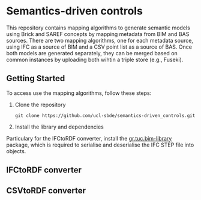 # Semantics-driven controls

This repository contains mapping algorithms to generate semantic models using Brick and SAREF concepts by mapping metadata from BIM and BAS sources. There are two mapping algorithms, one for each metadata source, using IFC as a source of BIM and a CSV point list as a source of BAS. Once both models are generated separately, they can be merged based on common instances by uploading both wihtin a triple store (e.g., Fuseki).    

## Getting Started 

To access use the mapping algorithms, follow these steps:

1. Clone the repository
   ``` 
   git clone https://github.com/ucl-sbde/semantics-driven_controls.git 
   ```

2. Install the library and dependencies

Particulary for the IFCtoRDF converter, install the [gr.tuc.bim-library](https://github.com/kyriakos-katsigarakis/openmetrics/packages/875264) package, which is required to serialise and deserialise the IFC STEP file into objects.

## IFCtoRDF converter

## CSVtoRDF converter
